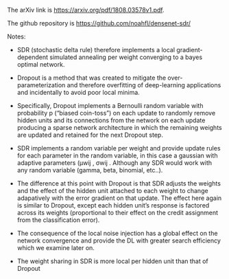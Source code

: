 The arXiv link is https://arxiv.org/pdf/1808.03578v1.pdf.  

The github repository is https://github.com/noahfl/densenet-sdr/

Notes:

- SDR (stochastic delta rule) therefore implements a local gradient-dependent simulated annealing per weight converging to a bayes optimal network. 

- Dropout is a method that was created to mitigate the over- parameterization and therefore overfitting of deep-learning applications and incidentally to avoid poor local minima.

- Specifically, Dropout implements a Bernoulli random variable with probability p (“biased coin-toss”) on each update to randomly remove hidden units and its connections from the network on each update producing a sparse network architecture in which the remaining weights are updated and retained for the next Dropout step. 

- SDR implements a random variable per weight and provide update rules for each parameter in the random variable, in this case a gaussian with adaptive parameters (μwij , σwij . Although any SDR would work with any random variable (gamma, beta, binomial, etc..). 

- The difference at this point with Dropout is that SDR adjusts the weights and the effect of the hidden unit attached to each weight to change adapatively with the error gradient on that update. The effect here again is similar to Dropout, except each hidden unit’s response is factored across its weights (proportional to their effect on the credit assignment from the classification error). 

- The consequence of the local noise injection has a global effect on the network convergence and provide the DL with greater search efficiency which we examine later on. 

- The weight sharing in SDR is more local per hidden unit than that of Dropout 
